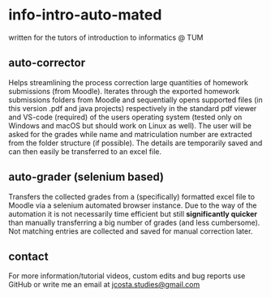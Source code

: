 # info-intro-auto-mated
written for the tutors of introduction to informatics @ TUM


## auto-corrector
Helps streamlining the process correction large quantities of homework submissions (from Moodle). Iterates through the exported homework submissions folders from Moodle and sequentially opens supported files (in this version .pdf and java projects) respectively in the standard pdf viewer and VS-code (required) of the users operating system (tested only on Windows and macOS but should work on Linux as well).
The user will be asked for the grades while name and matriculation number are extracted from the folder structure (if possible). The details are temporarily saved and can then easily be transferred to an excel file.


## auto-grader (selenium based)
Transfers the collected grades from a (specifically) formatted excel file to Moodle via a selenium automated browser instance. Due to the way of the automation it is not necessarily time efficient but still **significantly quicker** than manually transferring a big number of grades (and less cumbersome).
Not matching entries are collected and saved for manual correction later.


## contact
For more information/tutorial videos, custom edits and bug reports use GitHub or write me an email at jcosta.studies@gmail.com
